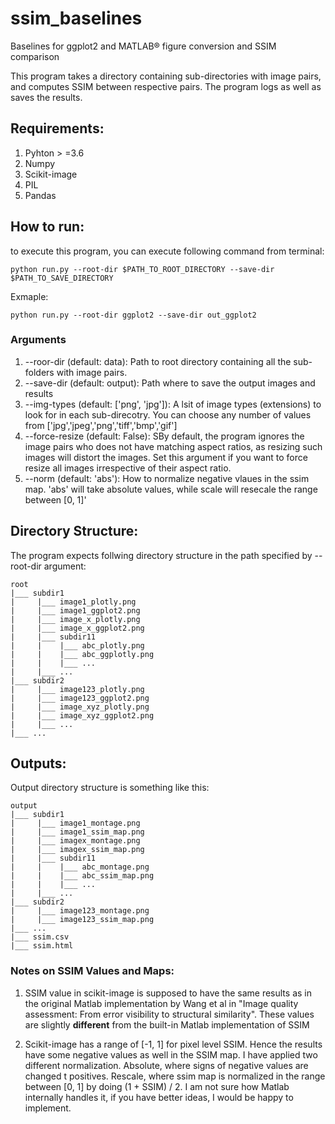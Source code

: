 # ssim_baselines
Baselines for ggplot2 and MATLAB® figure conversion and SSIM comparison

This program takes a directory containing sub-directories with image pairs, and computes SSIM between respective pairs. The program logs as well as saves the results.

## Requirements:
1. Pyhton > =3.6
2. Numpy
3. Scikit-image
4. PIL
5. Pandas

## How to run:
to execute this program, you can execute following command from terminal:

```
python run.py --root-dir $PATH_TO_ROOT_DIRECTORY --save-dir $PATH_TO_SAVE_DIRECTORY
```

Exmaple:
```
python run.py --root-dir ggplot2 --save-dir out_ggplot2
```

### Arguments

1. --roor-dir (default: data): Path to root directory containing all the sub-folders with image pairs.
2. --save-dir (default: output): Path where to save the output images and results
3. --img-types (default: ['png', 'jpg']): A lsit of image types (extensions) to look for in each sub-direcotry. You can choose any number of values from ['jpg','jpeg','png','tiff','bmp','gif']
4. --force-resize (default: False): SBy default, the program ignores the image pairs who does not have matching aspect ratios, as resizing such images will distort the images. Set this argument if you want to force resize all images irrespective of their aspect ratio.
5. --norm (default: 'abs'): How to normalize negative vlaues in the ssim map. 'abs' will take absolute values, while scale will resecale the range between [0, 1]'

## Directory Structure:
The program expects follwing directory structure in the path specified by --root-dir argument:

```
root
|___ subdir1
|     |___ image1_plotly.png
|     |___ image1_ggplot2.png
|     |___ image_x_plotly.png
|     |___ image_x_ggplot2.png
|     |___ subdir11
|     |    |___ abc_plotly.png
|     |    |___ abc_ggplotly.png
|     |    |___ ...
|     |___ ...
|___ subdir2
|     |___ image123_plotly.png
|     |___ image123_ggplot2.png
|     |___ image_xyz_plotly.png
|     |___ image_xyz_ggplot2.png
|     |___ ...
|___ ...
```

## Outputs:

Output directory structure is something like this:
```
output
|___ subdir1
|     |___ image1_montage.png
|     |___ image1_ssim_map.png
|     |___ imagex_montage.png
|     |___ imagex_ssim_map.png
|     |___ subdir11
|     |    |___ abc_montage.png
|     |    |___ abc_ssim_map.png
|     |    |___ ...
|     |___ ...
|___ subdir2
|     |___ image123_montage.png
|     |___ image123_ssim_map.png
|___ ...
|___ ssim.csv
|___ ssim.html
```

### Notes on SSIM Values and Maps:

1. SSIM value in scikit-image is supposed to have the same results as in the original Matlab implementation by Wang et al in "Image quality assessment: From error visibility to structural similarity". 
These values are slightly **different** from the built-in Matlab implementation of SSIM

2. Scikit-image has a range of [-1, 1] for pixel level SSIM. Hence the results have some negative values as well in the SSIM map. I have applied two different normalization. Absolute, where signs of negative values are changed t positives. Rescale, where ssim map is normalized in the range between [0, 1] by doing (1 + SSIM) / 2. I am not sure how Matlab internally handles it, if you have better ideas, I would be happy to implement. 
